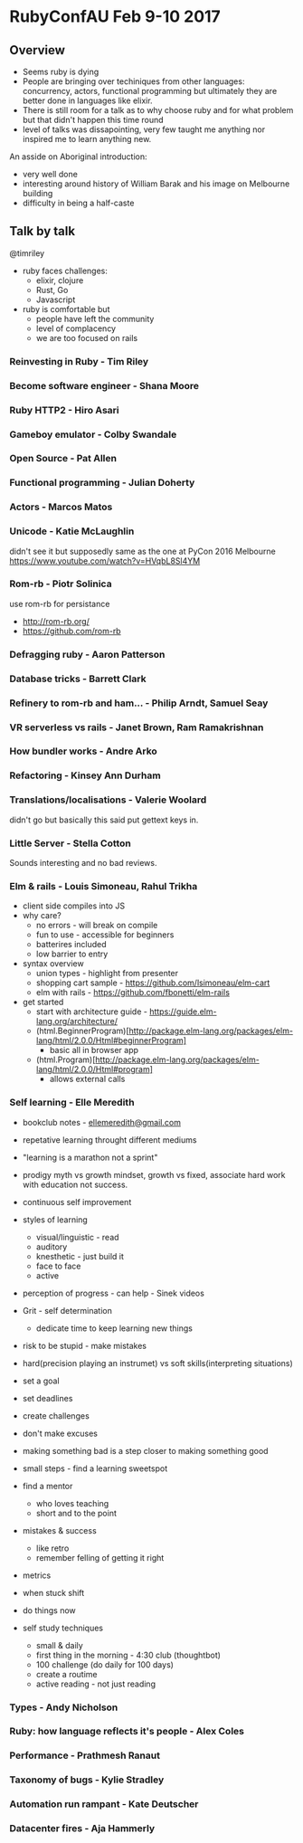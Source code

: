 # RubyConfAU Feb 9-10 2017 

## Overview

- Seems ruby is dying
- People are bringing over techiniques from other languages: concurrency,
  actors, functional programming but ultimately they are better done in
  languages like elixir.
- There is still room for a talk as to why choose ruby and for what problem but
  that didn't happen this time round
- level of talks was dissapointing, very few taught me anything nor inspired me
  to learn anything new.

An asside on Aboriginal introduction:
  - very well done
  - interesting around history of William Barak and his image on Melbourne building
  - difficulty in being a half-caste

## Talk by talk
  @timriley
  - ruby faces challenges:
    - elixir, clojure
    - Rust, Go
    - Javascript
  - ruby is comfortable but
    - people have left the community
    - level of complacency
    - we are too focused on rails

### Reinvesting in Ruby - Tim Riley

### Become software engineer - Shana Moore

### Ruby HTTP2 - Hiro Asari

### Gameboy emulator - Colby Swandale

### Open Source - Pat Allen

### Functional programming - Julian Doherty

### Actors - Marcos Matos

### Unicode - Katie McLaughlin

  didn't see it but supposedly same as the one at PyCon 2016 Melbourne
  https://www.youtube.com/watch?v=HVqbL8Sl4YM

### Rom-rb - Piotr Solinica

  use rom-rb for persistance
  - http://rom-rb.org/
  - https://github.com/rom-rb

### Defragging ruby - Aaron Patterson

### Database tricks - Barrett Clark

### Refinery to rom-rb and ham... - Philip Arndt, Samuel Seay

### VR serverless vs rails - Janet Brown, Ram Ramakrishnan

### How bundler works - Andre Arko

### Refactoring - Kinsey Ann Durham

### Translations/localisations - Valerie Woolard

  didn't go but basically this said put gettext keys in.

### Little Server - Stella Cotton

  Sounds interesting and no bad reviews.

### Elm & rails - Louis Simoneau, Rahul Trikha

  * client side compiles into JS
  * why care?
    - no errors - will break on compile
    - fun to use - accessible for beginners
    - batterires included
    - low barrier to entry
  * syntax overview
    - union types - highlight from presenter
    - shopping cart sample - https://github.com/lsimoneau/elm-cart
    - elm with rails - https://github.com/fbonetti/elm-rails
  * get started
    - start with architecture guide - https://guide.elm-lang.org/architecture/
    - (html.BeginnerProgram)[http://package.elm-lang.org/packages/elm-lang/html/2.0.0/Html#beginnerProgram]
      - basic all in browser app
    - (html.Program)[http://package.elm-lang.org/packages/elm-lang/html/2.0.0/Html#program]
      - allows external calls

### Self learning - Elle Meredith

  * bookclub notes - ellemeredith@gmail.com
  * repetative learning throught different mediums

  * "learning is a marathon not a sprint"
  * prodigy myth vs growth mindset, growth vs fixed, associate hard work with
    education not success.
  * continuous self improvement
  * styles of learning
    - visual/linguistic - read
    - auditory
    - knesthetic - just build it
    - face to face
    - active
  * perception of progress - can help - Sinek videos
  * Grit - self determination
    - dedicate time to keep learning new things
  * risk to be stupid - make mistakes
  * hard(precision playing an instrumet) vs soft skills(interpreting situations)
  * set a goal
  * set deadlines
  * create challenges
  * don't make excuses
  * making something bad is a step closer to making something good
  * small steps - find a learning sweetspot
  * find a mentor
    - who loves teaching
    - short and to the point
  * mistakes & success
    - like retro
    - remember felling of getting it right
  * metrics
  * when stuck shift
  * do things now
  * self study techniques
    - small & daily
    - first thing in the morning - 4:30 club (thoughtbot)
    - 100 challenge (do daily for 100 days)
    - create a routime
    - active reading - not just reading


### Types - Andy Nicholson

### Ruby: how language reflects it's people - Alex Coles

### Performance - Prathmesh Ranaut

### Taxonomy of bugs - Kylie Stradley

### Automation run rampant - Kate Deutscher

### Datacenter fires - Aja Hammerly

